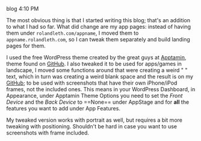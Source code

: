 blog
4:10 PM

The most obvious thing is that I started writing this blog; that's an addition to what I had so far. What did change are my app pages: instead of having them under <code>rolandleth.com/appname</code>, I moved them to <code>appname.rolandleth.com</code>, so I can tweak them separately and build landing pages for them.

I used the free WordPress theme created by the great guys at [Apptamin](http://apptamin.com), theme found on [GitHub](https://github.com/apptamin/apptamin-a). I also tweaked it to be used for apps/games in landscape, I moved some functions around that were creating a weird " " text, which in turn was creating a weird blank space and the result is on my [GitHub](https://github.com/rolandleth/apptamin-a); to be used with screenshots that have their own iPhone/iPod frames, not the included ones. This means in your WordPress Dashboard, in Appearance, under Apptamin Theme Options you need to set the <i>Front Device</i> and the *Back Device* to ==None== under AppStage and for **all** the features you want to add under App Features.

My tweaked version works with portrait as well, but requires a bit more tweaking with positioning. Shouldn't be hard in case you want to use screenshots with frame included.